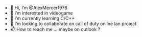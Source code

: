 - 👋 Hi, I’m @AlexMercer1976
- 👀 I’m interested in videogame
- 🌱 I’m currently learning C/C++
- 💞️ I’m looking to collaborate on call of duty online lan project
- 📫 How to reach me ... maybe on outlook ?

<!---
AlexMercer1976/AlexMercer1976 is a ✨ special ✨ repository because its `README.md` (this file) appears on your GitHub profile.
You can click the Preview link to take a look at your changes.
--->
